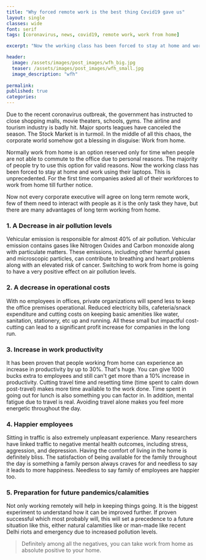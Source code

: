 ```yaml
---
title: "Why forced remote work is the best thing Covid19 gave us"
layout: single
classes: wide
font: serif
tags: [coronavirus, news, covid19, remote work, work from home]

excerpt: "Now the working class has been forced to stay at home and work using their laptops. This is unprecedented."

header:
  image: /assets/images/post_images/wfh_big.jpg
  teaser: /assets/images/post_images/wfh_small.jpg
  image_description: "wfh"
  
permalink:
published: true
categories: 
---
```

Due to the recent coronavirus outbreak, the government has instructed to close shopping malls, movie theaters, schools, gyms. The airline and tourism industry is badly hit. Major sports leagues have canceled the season. The Stock Market is in turmoil. In the middle of all this chaos, the corporate world somehow got a blessing in disguise: Work from home.


Normally work from home is an option reserved only for time when people are not able to commute to the office due to personal reasons. The majority of people try to use this option for valid reasons. Now the working class has been forced to stay at home and work using their laptops. This is unprecedented. For the first time companies asked all of their workforces to work from home till further notice. 


Now not every corporate executive will agree on long term remote work, few of them need to interact with people as it is the only task they have, but there are many advantages of long term working from home.

### 1. A Decrease in air pollution levels ###
Vehicular emission is responsible for almost 40% of air pollution. Vehicular emission contains gases like Nitrogen Oxides and Carbon monoxide along with particulate matters. These emissions, including other harmful gases and microscopic particles, can contribute to breathing and heart problems along with an elevated risk of cancer. Switching to work from home is going to have a very positive effect on air pollution levels.

### 2. A decrease in operational costs ###
With no employees in offices, private organizations will spend less to keep the office premises operational. Reduced electricity bills, cafeteria/snack expenditure and cutting costs on keeping basic amenities like water, sanitation, stationery, etc up and running. All these small but impactful cost-cutting can lead to a significant profit increase for companies in the long run.

### 3. Increase in work productivity ###
It has been proven that people working from home can experience an increase in productivity by up to 30%. That's huge. You can give 1000 bucks extra to employees and still can't get more than a 10% increase in productivity. Cutting travel time and resetting time (time spent to calm down post-travel) makes more time available to the work done. Time spent in going out for lunch is also something you can factor in. In addition, mental fatigue due to travel is real. Avoiding travel alone makes you feel more energetic throughout the day.

### 4. Happier employees ###
Sitting in traffic is also extremely unpleasant experience. Many researchers have linked traffic to negative mental health outcomes, including stress, aggression, and depression. Having the comfort of living in the home is definitely bliss. The satisfaction of being available for the family throughout the day is something a family person always craves for and needless to say it leads to more happiness. Needless to say family of employees are happier too.

### 5. Preparation for future pandemics/calamities ###
Not only working remotely will help in keeping things going. It is the biggest experiment to understand how it can be improved further. If proven successful which most probably will, this will set a precedence to a future situation like this, either natural calamities like or man-made like recent Delhi riots and emergency due to increased pollution levels.

> Definitely among all the negatives, you can take work from home as absolute positive to your home.


